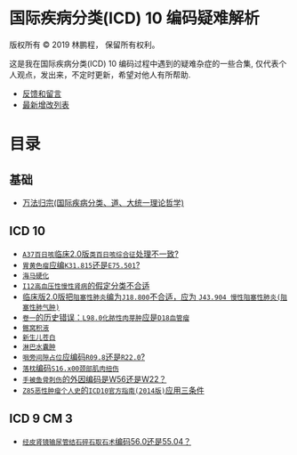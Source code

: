 # 国际疾病分类(ICD) 10 编码疑难解析

版权所有 © 2019 林鹏程， 保留所有权利。

这是我在国际疾病分类(ICD) 10 编码过程中遇到的疑难杂症的一些合集,
仅代表个人观点，发出来，不定时更新，希望对他人有所帮助.

- [反馈和留言](https://github.com/linpengcheng/icd10faq/issues)
- [最新增改列表](https://github.com/linpengcheng/icd10faq/commits/master)

# 目录

## 基础

- [万法归宗(国际疾病分类、道、大统一理论哲学)](https://github.com/linpengcheng/PurefunctionPipelineDataflow/blob/master/doc/Tao_ICD.md)

## ICD 10

- [`A37百日咳`临床2.0版`类百日咳综合征`处理不一致?](./doc/A37.md)
- [`胃黄色瘤`应编`K31.815`还是`E75.501`?](./doc/E75.md)
- [`海马硬化`](./doc/G31.md)
- [`I12高血压性慢性肾病`的假定分类不合适](./doc/I12.md)
- [临床版2.0版把`阻塞性肺炎`编为`J18.800`不合适，应为 `J43.904 慢性阻塞性肺炎(阻塞性肺气肿)`](./doc/J43.md)
- [`卷一`的历史错误：`L98.0化脓性肉芽肿`应是`D18血管瘤`](./doc/L98.md)
- [`髂窝积液`](./doc/L94.md)
- [`新生儿苍白`](./doc/P83.md)
- [`淋巴水囊肿`](./doc/Q82.md)
- [`咽旁间隙占位`应编码`R09.8`还是`R22.0`?](./doc/R09.md)
- [`落枕`编码`S16.x00颈部肌肉扭伤`](./doc/S16.md)
- [`手被鱼骨刺伤`的外因编码是W56还是W22？](./doc/W22.md)
- [`Z85恶性肿瘤个人史`的`ICD10官方指南(2014版)`应用三条件](./doc/Z85.md)

## ICD 9 CM 3

- [`经皮肾镜输尿管结石碎石取石术`编码56.0还是55.04？](./doc/55.md)

